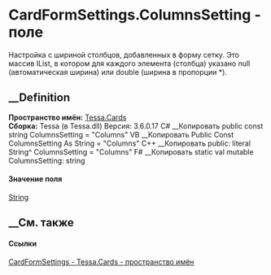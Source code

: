 # CardFormSettings.ColumnsSetting - поле
Настройка с шириной столбцов, добавленных в форму сетку. Это массив
IList<object>, в котором для каждого элемента (столбца) указано null
(автоматическая ширина) или double (ширина в пропорции *).
## __Definition
 **Пространство имён:** [Tessa.Cards](N_Tessa_Cards.htm)  
 **Сборка:** Tessa (в Tessa.dll) Версия: 3.6.0.17
C# __Копировать
     public const string ColumnsSetting = "Columns"
VB __Копировать
     Public Const ColumnsSetting As String = "Columns"
C++ __Копировать
     public:
    literal String^ ColumnsSetting = "Columns"
F# __Копировать
     static val mutable ColumnsSetting: string
#### Значение поля
[String](https://learn.microsoft.com/dotnet/api/system.string)
##  __См. также
#### Ссылки
[CardFormSettings - ](T_Tessa_Cards_CardFormSettings.htm)
[Tessa.Cards - пространство имён](N_Tessa_Cards.htm)
